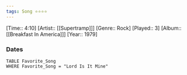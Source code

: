 ```yaml
---
tags: Song ⭐⭐⭐⭐ 
---
```

[Time:: 4:10]
[Artist:: [[Supertramp]]]
[Genre:: Rock]
[Played:: 3]
[Album:: [[Breakfast In America]]]
[Year:: 1979]
### Dates
````dataview
TABLE Favorite_Song
WHERE Favorite_Song = "Lord Is It Mine"
````